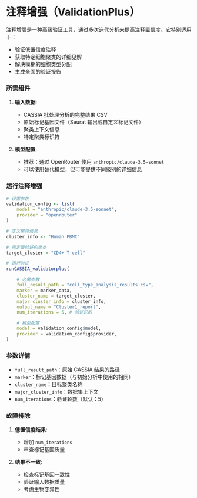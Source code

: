 # 注释增强（ValidationPlus）

注释增强是一种高级验证工具，通过多次迭代分析来提高注释置信度。它特别适用于：
- 验证低置信度注释
- 获取特定细胞聚类的详细见解
- 解决模糊的细胞类型分配
- 生成全面的验证报告

### 所需组件

1. **输入数据**:
   - CASSIA 批处理分析的完整结果 CSV
   - 原始标记基因文件（Seurat 输出或自定义标记文件）
   - 聚类上下文信息
   - 特定聚类标识符

2. **模型配置**:
   - 推荐：通过 OpenRouter 使用 `anthropic/claude-3.5-sonnet`
   - 可以使用替代模型，但可能提供不同级别的详细信息

### 运行注释增强

```R
# 设置参数
validation_config <- list(
    model = "anthropic/claude-3.5-sonnet",
    provider = "openrouter"
)

# 定义聚类信息
cluster_info <- "Human PBMC"

# 指定要验证的聚类
target_cluster = "CD4+ T cell"

# 运行验证
runCASSIA_validatorplus(

    # 必需参数
    full_result_path = "cell_type_analysis_results.csv",
    marker = marker_data,
    cluster_name = target_cluster,
    major_cluster_info = cluster_info,
    output_name = "Cluster1_report",
    num_iterations = 5, # 验证轮数

    # 模型配置
    model = validation_config$model,
    provider = validation_config$provider,
)
```

### 参数详情

   - `full_result_path`：原始 CASSIA 结果的路径
   - `marker`：标记基因数据（与初始分析中使用的相同）
   - `cluster_name`：目标聚类名称
   - `major_cluster_info`：数据集上下文
   - `num_iterations`：验证轮数（默认：5）


### 故障排除

1. **低置信度结果**:
   - 增加 `num_iterations`
   - 审查标记基因质量

3. **结果不一致**:
   - 检查标记基因一致性
   - 验证输入数据质量
   - 考虑生物变异性